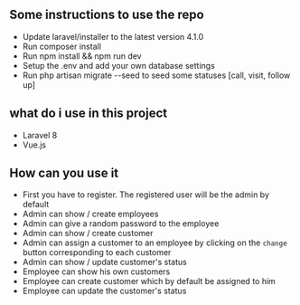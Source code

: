 

## Some instructions to use the repo

* Update laravel/installer to the latest version 4.1.0
* Run composer install
* Run npm install && npm run dev
* Setup the .env and add your own database settings
* Run php artisan migrate --seed to seed some statuses [call, visit, follow up]

## what do i use in this project

* Laravel 8
* Vue.js

## How can you use it

* First you have to register. The registered user will be the admin by default
* Admin can show / create employees
* Admin can give a random password to the employee
* Admin can show / create customer
* Admin can assign a customer to an employee by clicking on the `change` button corresponding to each customer
* Admin can show / update customer's status
* Employee can show his own customers
* Employee can create customer which by default be assigned to him
* Employee can update the customer's status


